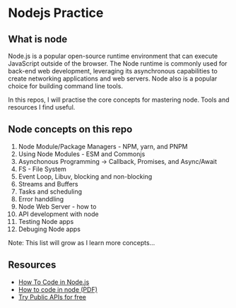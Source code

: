 # Nodejs Practice

## What is node

Node.js is a popular open-source runtime environment that can execute JavaScript outside of the browser. The Node runtime is commonly used for back-end web development, leveraging its asynchronous capabilities to create networking applications and web servers. Node also is a popular choice for building command line tools.

In this repos, I will practise the core concepts for mastering node. Tools and resources I find useful.

## Node concepts on this repo

1. Node Module/Package Managers - NPM, yarn, and PNPM
2. Using Node Modules - ESM and Commonjs
3. Asynchonous Programming -> Callback, Promises, and Async/Await
4. FS - File System
5. Event Loop, Libuv, blocking and non-blocking
6. Streams and Buffers
7. Tasks and scheduling
8. Error handdling
9. Node Web Server - how to
10. API development with node
11. Testing Node apps
12. Debuging Node apps

Note: This list will grow as I learn more concepts... 

## Resources

- [How To Code in Node.js](https://www.digitalocean.com/community/tutorial-series/how-to-code-in-node-js)
- [How to code in node (PDF)](https://assets.digitalocean.com/books/how-to-code-in-nodejs.pdf)
- [Try Public APIs for free](https://github.com/public-apis/public-apis/blob/master/README.md)




